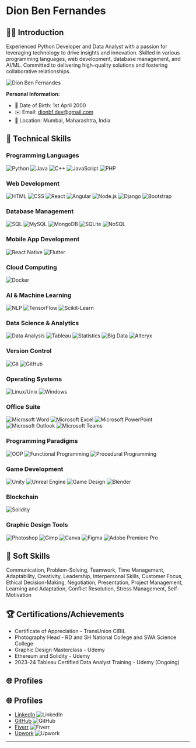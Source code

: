# Dion Ben Fernandes

## 👨‍💻 Introduction
Experienced Python Developer and Data Analyst with a passion for leveraging technology to drive insights and innovation. Skilled in various programming languages, web development, database management, and AI/ML. Committed to delivering high-quality solutions and fostering collaborative relationships.

![Dion Ben Fernandes](https://your-image-url-here)

**Personal Information:**
- 📅 Date of Birth: 1st April 2000
- ✉️ Email: dionbf.dev@gmail.com
- 📍 Location: Mumbai, Maharashtra, India

## 💼 Technical Skills
### Programming Languages
![Python](https://img.shields.io/badge/-Python-blue) ![Java](https://img.shields.io/badge/-Java-red) ![C++](https://img.shields.io/badge/-C%2B%2B-blueviolet) ![JavaScript](https://img.shields.io/badge/-JavaScript-yellow) ![PHP](https://img.shields.io/badge/-PHP-purple)

### Web Development
![HTML](https://img.shields.io/badge/-HTML-orange) ![CSS](https://img.shields.io/badge/-CSS-blue) ![React](https://img.shields.io/badge/-React-blue) ![Angular](https://img.shields.io/badge/-Angular-red) ![Node.js](https://img.shields.io/badge/-Node.js-green) ![Django](https://img.shields.io/badge/-Django-blue) ![Bootstrap](https://img.shields.io/badge/-Bootstrap-purple)

### Database Management
![SQL](https://img.shields.io/badge/-SQL-orange) ![MySQL](https://img.shields.io/badge/-MySQL-blue) ![MongoDB](https://img.shields.io/badge/-MongoDB-green) ![SQLite](https://img.shields.io/badge/-SQLite-blue) ![NoSQL](https://img.shields.io/badge/-NoSQL-orange)

### Mobile App Development
![React Native](https://img.shields.io/badge/-React_Native-blue) ![Flutter](https://img.shields.io/badge/-Flutter-blue)

### Cloud Computing
![Docker](https://img.shields.io/badge/-Docker-blue)

### AI & Machine Learning
![NLP](https://img.shields.io/badge/-NLP-green) ![TensorFlow](https://img.shields.io/badge/-TensorFlow-orange) ![Scikit-Learn](https://img.shields.io/badge/-Scikit_Learn-blue)

### Data Science & Analytics
![Data Analysis](https://img.shields.io/badge/-Data_Analysis-blue) ![Tableau](https://img.shields.io/badge/-Tableau-orange) ![Statistics](https://img.shields.io/badge/-Statistics-blue) ![Big Data](https://img.shields.io/badge/-Big_Data-green) ![Alteryx](https://img.shields.io/badge/-Alteryx-blue)

### Version Control
![Git](https://img.shields.io/badge/-Git-orange) ![GitHub](https://img.shields.io/badge/-GitHub-blue)

### Operating Systems
![Linux/Unix](https://img.shields.io/badge/-Linux_Unix-orange) ![Windows](https://img.shields.io/badge/-Windows-blue)

### Office Suite
![Microsoft Word](https://img.shields.io/badge/-Microsoft_Word-blue) ![Microsoft Excel](https://img.shields.io/badge/-Microsoft_Excel-green) ![Microsoft PowerPoint](https://img.shields.io/badge/-Microsoft_PowerPoint-red) ![Microsoft Outlook](https://img.shields.io/badge/-Microsoft_Outlook-blue) ![Microsoft Teams](https://img.shields.io/badge/-Microsoft_Teams-blue)

### Programming Paradigms
![OOP](https://img.shields.io/badge/-OOP-blue) ![Functional Programming](https://img.shields.io/badge/-Functional_Programming-green) ![Procedural Programming](https://img.shields.io/badge/-Procedural_Programming-blue)

### Game Development
![Unity](https://img.shields.io/badge/-Unity-blue) ![Unreal Engine](https://img.shields.io/badge/-Unreal_Engine-green) ![Game Design](https://img.shields.io/badge/-Game_Design-blue) ![Blender](https://img.shields.io/badge/-Blender-orange)

### Blockchain
![Solidity](https://img.shields.io/badge/-Solidity-green)

### Graphic Design Tools
![Photoshop](https://img.shields.io/badge/-Photoshop-blue) ![Gimp](https://img.shields.io/badge/-Gimp-orange) ![Canva](https://img.shields.io/badge/-Canva-blue) ![Figma](https://img.shields.io/badge/-Figma-purple) ![Adobe Premiere Pro](https://img.shields.io/badge/-Adobe_Premiere_Pro-blue)

## 🌟 Soft Skills
Communication, Problem-Solving, Teamwork, Time Management, Adaptability, Creativity, Leadership, Interpersonal Skills, Customer Focus, Ethical Decision-Making, Negotiation, Presentation, Project Management, Learning and Adaptation, Conflict Resolution, Stress Management, Self-Motivation

## 🏆 Certifications/Achievements
- Certificate of Appreciation – TransUnion CIBIL
- Photography Head - RD and SH National College and SWA Science College
- Graphic Design Masterclass - Udemy
- Ethereum and Solidity - Udemy
- 2023-24 Tableau Certified Data Analyst Training - Udemy (Ongoing)

## 🌐 Profiles
## 🌐 Profiles
- [LinkedIn](https://www.linkedin.com/in/dion-ben-fernandes/) ![LinkedIn](https://img.shields.io/badge/-LinkedIn-blue)
- [GitHub](https://github.com/DionBenFernandes-Dev) ![GitHub](https://img.shields.io/badge/-GitHub-black)
- [Fiverr](https://www.fiverr.com/dionbfdev) ![Fiverr](https://img.shields.io/badge/-Fiverr-green)
- [Upwork](https://www.upwork.com/freelancers/~01e9ef451892c34307?mp_source=share) ![Upwork](https://img.shields.io/badge/-Upwork-yellow)


---

<!--
**DionBenFernandes-Dev/DionBenFernandes-Dev** is a ✨ _special_ ✨ repository because its `README.md` (this file) appears on your GitHub profile.

Here are some ideas to get you started:

- 🔭 I’m currently working on ...
- 🌱 I’m currently learning ...
- 👯 I’m looking to collaborate on ...
- 🤔 I’m looking for help with ...
- 💬 Ask me about ...
- 📫 How to reach me: ...
- 😄 Pronouns: ...
- ⚡ Fun fact: ...
-->
